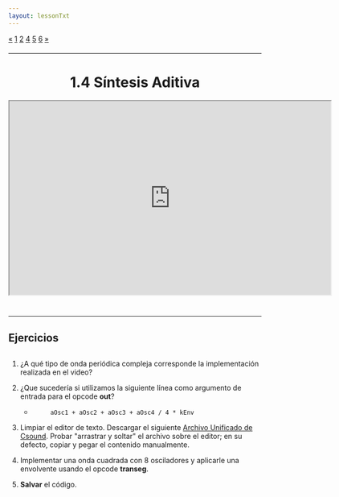 ```yaml
---
layout: lessonTxt
---
```


<div class="paginationDiv">
<div class="pagination">
  <a onclick="loadOnClick('{{site.baseurl}}/lessons/sintesis_aditiva/chapter1/1.1.4/a/', '1.1.4-a.html','', false)" href="javascript:void(0);">&laquo;</a>
  <a onclick="loadOnClick('{{site.baseurl}}/lessons/sintesis_aditiva/chapter1/1.1.4/a/', '1.1.4-a.html','', false)" href="javascript:void(0);">1</a>
  <a class="active" href="#">2</a>
  <a onclick="loadOnClick('{{site.baseurl}}/lessons/sintesis_aditiva/chapter1/1.1.4/d/', '1.1.4-d.html','1.1.4-d.csd', false)" href="javascript:void(0);">4</a>
  <a onclick="loadOnClick('{{site.baseurl}}/lessons/sintesis_aditiva/chapter1/1.1.4/e/', '1.1.4-e.html','1.1.4-e.csd', false)" href="javascript:void(0);">5</a>
  <a onclick="loadOnClick('{{site.baseurl}}/lessons/sintesis_aditiva/chapter1/1.1.4/f/', '1.1.4-f.html','1.1.4-f.csd', false)" href="javascript:void(0);">6</a>
  <a href="#">&raquo;</a>
</div>
</div>
<br style="display: block; content: ''; margin-top: 20px;">
<hr>
<br style="display: block; content: ''; margin-top: 40px;">

# <center>1.4 Síntesis Aditiva</center>
<div class="video-container">
<iframe src="https://docs.google.com/file/d/1ekKlItU0CoZmcd9X0rZV3B8xiNPVwqa8/preview" width="640" height="385" allowfullscreen="true"></iframe>
</div>


<br style="display: block; content: ''; margin-top: 40px;">
<hr>
<br style="display: block; content: ''; margin-top: 20px;">


## Ejercicios

<br style="display: block; content: ''; margin-top: 30px;">

1. ¿A qué tipo de onda periódica compleja corresponde la implementación realizada en el video?

2. ¿Que sucedería si utilizamos la siguiente línea como argumento de entrada para el opcode <b>out</b>?

      - `     aOsc1 + aOsc2 + aOsc3 + aOsc4 / 4 * kEnv`

3. Limpiar el editor de texto. Descargar el siguiente <a href="{{site.baseurl}}/lessons/sintesis_aditiva/chapter1/1.1.4/b/Ejercicio_6.csd">Archivo Unificado de Csound</a>. Probar "arrastrar y soltar" el archivo sobre el editor; en su defecto, copiar y pegar el contenido manualmente.

4. Implementar una onda cuadrada con 8 osciladores y aplicarle una envolvente usando el opcode <b>transeg</b>.

5. <b>Salvar</b> el código.
<br>
